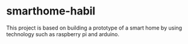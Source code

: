 smarthome-habil
===============

This project is based on building a prototype of a smart home by using technology such as raspberry pi and arduino.